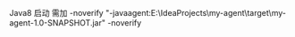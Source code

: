 Java8 启动  需加 -noverify
"-javaagent:E:\IdeaProjects\my-agent\target\my-agent-1.0-SNAPSHOT.jar"  -noverify